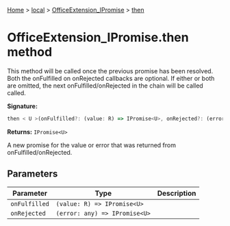 [Home](./index) &gt; [local](local.md) &gt; [OfficeExtension\_IPromise](local.officeextension_ipromise.md) &gt; [then](local.officeextension_ipromise.then.md)

# OfficeExtension\_IPromise.then method

This method will be called once the previous promise has been resolved. Both the onFulfilled on onRejected callbacks are optional. If either or both are omitted, the next onFulfilled/onRejected in the chain will be called called.

**Signature:**
```javascript
then < U >(onFulfilled?: (value: R) => IPromise<U>, onRejected?: (error: any) => IPromise<U>): IPromise<U>;
```
**Returns:** `IPromise<U>`

A new promise for the value or error that was returned from onFulfilled/onRejected.

## Parameters

|  Parameter | Type | Description |
|  --- | --- | --- |
|  `onFulfilled` | `(value: R) => IPromise<U>` |  |
|  `onRejected` | `(error: any) => IPromise<U>` |  |

